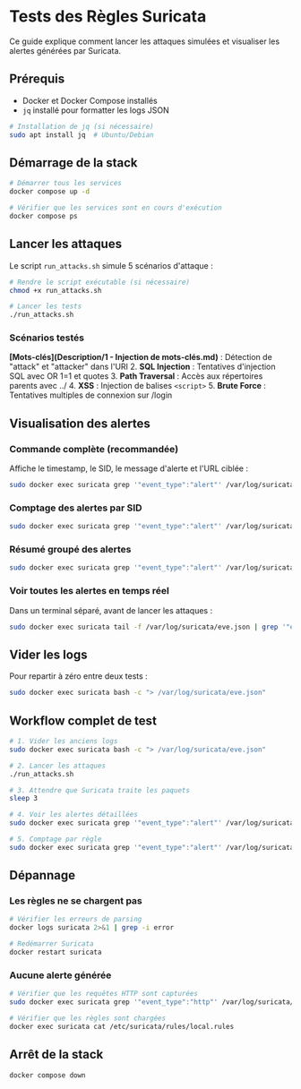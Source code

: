 # Tests des Règles Suricata

Ce guide explique comment lancer les attaques simulées et visualiser les alertes générées par Suricata.

## Prérequis

- Docker et Docker Compose installés
- `jq` installé pour formatter les logs JSON

```bash
# Installation de jq (si nécessaire)
sudo apt install jq  # Ubuntu/Debian
```

## Démarrage de la stack

```bash
# Démarrer tous les services
docker compose up -d

# Vérifier que les services sont en cours d'exécution
docker compose ps
```

## Lancer les attaques

Le script `run_attacks.sh` simule 5 scénarios d'attaque :

```bash
# Rendre le script exécutable (si nécessaire)
chmod +x run_attacks.sh

# Lancer les tests
./run_attacks.sh
```

### Scénarios testés

**[Mots-clés](Description/1 - Injection de mots-clés.md)** : Détection de "attack" et "attacker" dans l'URI
2. **SQL Injection** : Tentatives d'injection SQL avec OR 1=1 et quotes
3. **Path Traversal** : Accès aux répertoires parents avec ../
4. **XSS** : Injection de balises `<script>`
5. **Brute Force** : Tentatives multiples de connexion sur /login

## Visualisation des alertes

### Commande complète (recommandée)

Affiche le timestamp, le SID, le message d'alerte et l'URL ciblée :

```bash
sudo docker exec suricata grep '"event_type":"alert"' /var/log/suricata/eve.json | jq -r '"\(.timestamp) | SID \(.alert.signature_id) | \(.alert.signature) | URL: \(.http.url)"'
```

### Comptage des alertes par SID

```bash
sudo docker exec suricata grep '"event_type":"alert"' /var/log/suricata/eve.json | jq -r '.alert.signature_id' | sort | uniq -c
```

### Résumé groupé des alertes

```bash
sudo docker exec suricata grep '"event_type":"alert"' /var/log/suricata/eve.json | jq -r '"[\(.alert.signature_id)] \(.alert.signature)"' | sort | uniq -c
```

### Voir toutes les alertes en temps réel

Dans un terminal séparé, avant de lancer les attaques :

```bash
sudo docker exec suricata tail -f /var/log/suricata/eve.json | grep '"event_type":"alert"' | jq .
```

## Vider les logs

Pour repartir à zéro entre deux tests :

```bash
sudo docker exec suricata bash -c "> /var/log/suricata/eve.json"
```

## Workflow complet de test

```bash
# 1. Vider les anciens logs
sudo docker exec suricata bash -c "> /var/log/suricata/eve.json"

# 2. Lancer les attaques
./run_attacks.sh

# 3. Attendre que Suricata traite les paquets
sleep 3

# 4. Voir les alertes détaillées
sudo docker exec suricata grep '"event_type":"alert"' /var/log/suricata/eve.json | jq -r '"\(.timestamp) | SID \(.alert.signature_id) | \(.alert.signature) | URL: \(.http.url)"'

# 5. Comptage par règle
sudo docker exec suricata grep '"event_type":"alert"' /var/log/suricata/eve.json | jq -r '.alert.signature_id' | sort | uniq -c
```

## Dépannage

### Les règles ne se chargent pas

```bash
# Vérifier les erreurs de parsing
docker logs suricata 2>&1 | grep -i error

# Redémarrer Suricata
docker restart suricata
```

### Aucune alerte générée

```bash
# Vérifier que les requêtes HTTP sont capturées
sudo docker exec suricata grep '"event_type":"http"' /var/log/suricata/eve.json | jq -r '.http.url' | tail -20

# Vérifier que les règles sont chargées
docker exec suricata cat /etc/suricata/rules/local.rules
```

## Arrêt de la stack

```bash
docker compose down
```
